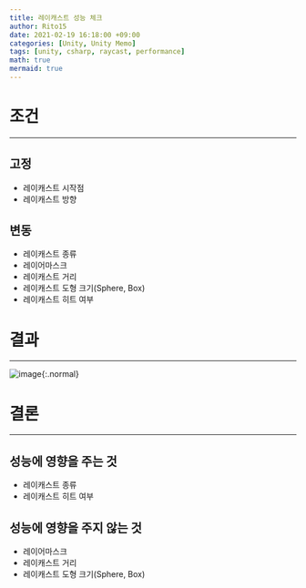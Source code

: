 ```yaml
---
title: 레이캐스트 성능 체크
author: Rito15
date: 2021-02-19 16:18:00 +09:00
categories: [Unity, Unity Memo]
tags: [unity, csharp, raycast, performance]
math: true
mermaid: true
---
```


# 조건
---
## 고정
  - 레이캐스트 시작점
  - 레이캐스트 방향

## 변동
  - 레이캐스트 종류
  - 레이어마스크
  - 레이캐스트 거리
  - 레이캐스트 도형 크기(Sphere, Box)
  - 레이캐스트 히트 여부


# 결과
---

![image](https://user-images.githubusercontent.com/42164422/108470766-cb52de80-72cd-11eb-88f2-55af30973e97.png){:.normal}


# 결론
---
## 성능에 영향을 주는 것
  - 레이캐스트 종류
  - 레이캐스트 히트 여부

## 성능에 영향을 주지 않는 것
  - 레이어마스크
  - 레이캐스트 거리
  - 레이캐스트 도형 크기(Sphere, Box)